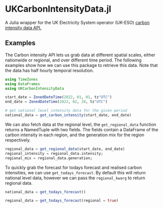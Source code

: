 # UKCarbonIntensityData.jl

A Julia wrapper for the UK Electricity System operator (UK-ESO) [carbon intensity data API.](https://carbon-intensity.github.io/api-definitions/?python#carbon-intensity-api-v2-0-0)

## Examples

The Carbon intensity API lets us grab data at different spatial scales, either nationwide or regional, and over different time period. The following examples show how we can use this package to retrieve this data. Note that the data has half hourly temporal resolution.

```Julia
using TimeZones
using DataFrames
using UKCarbonIntensityData

start_date = ZonedDateTime(2022, 01, 01, tz"UTC")
end_date = ZonedDateTime(2022, 02, 28, tz"UTC")

# get national level intensity data for the given period
national_data = get_carbon_intensity(start_date, end_date)
```

We can also fetch data at the regional level, the `get_regional_data` function returns a NamedTuple with two fields. The fields contain a DataFrame of the carbon intensity in each region, and the generation mix for the region respectively. 
```Julia
regional_data = get_regional_data(start_date, end_date)
regional_intensity = regional_data.intensity;
regional_mix = regional_data.generation;
```

To quickly grab the forecast for todays forecast and realised carbon intensities, we can use `get_todays_forecast`. By default this will return national level data, however we can pass the `regional_kwarg` to return regional data.
```Julia
national_data = get_todays_forecast()

regional_data = get_todays_forecast(regional = true)
```



